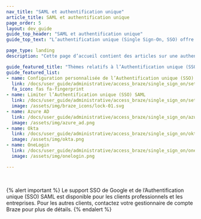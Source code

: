 ```yaml
---
nav_title: "SAML et authentification unique"
article_title: SAML et authentification unique
page_order: 5
layout: dev_guide
guide_top_header: "SAML et authentification unique"
guide_top_text: "L’authentification unique (Single Sign-On, SSO) offre aux entreprises une façon sécurisée et centralisée de contrôler l’accès au tableau de bord de Braze. En bref, un seul ensemble d’informations d’identification peut être utilisé pour accéder à différentes applications, y compris Braze. <br> <br> Braze prend en charge l’Authentification unique (SSO) SAML qui prend en charge les dernières normes du secteur telles que Security Assertion Markup Language (SAML 2.0), ainsi qu’ Azure Active Directory, Okta et OneLogin."

page_type: landing
description: "Cette page d’accueil contient des articles sur une authentification unique (SSO). Ici, vous pouvez trouver de l’aide pour configurer des fournisseurs d’identité pris en charge ou effectuer une configuration personnalisée."

guide_featured_title: "Thèmes relatifs à l’Authentification unique (SSO) SAML"
guide_featured_list:
- name: Configuration personnalisée de l’Authentification unique (SSO) SAML
  link: /docs/user_guide/administrative/access_braze/single_sign_on/set_up/
  fa_icon: fas fa-fingerprint
- name: Limiter l’Authentification unique (SSO) SAML
  link: /docs/user_guide/administrative/access_braze/single_sign_on/set_up/#restriction
  image: /assets/img/braze_icons/lock-01.svg
- name: Azure AD
  link: /docs/user_guide/administrative/access_braze/single_sign_on/azure_ad/
  image: /assets/img/azure_ad.png
- name: Okta
  link: /docs/user_guide/administrative/access_braze/single_sign_on/okta/
  image: /assets/img/okta.png
- name: OneLogin
  link: /docs/user_guide/administrative/access_braze/single_sign_on/onelogin/
  image: /assets/img/onelogin.png

---
```


<br>

{% alert important %}
Le support SSO de Google et de l’Authentification unique (SSO) SAML est disponible pour les clients professionnels et les entreprises. Pour les autres clients, contactez votre gestionnaire de compte Braze pour plus de détails.
{% endalert %}

<br>
